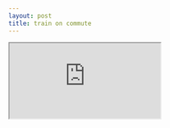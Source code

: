 ```yaml
---
layout: post
title: train on commute
---
```


<iframe src="https://player.vimeo.com/video/15616707?portrait=0"></iframe>

<!--more-->
